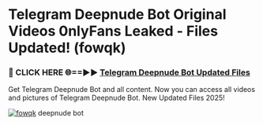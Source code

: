# Telegram Deepnude Bot Original Videos 0nlyFans Leaked - Files Updated! (fowqk)

<h3>🔴 CLICK HERE 🌐==►► <a href="https://tinyurl.com/5h6xmrr3" rel="nofollow">Telegram Deepnude Bot Updated Files</a></h3>

Get Telegram Deepnude Bot and all content. Now you can access all videos and pictures of Telegram Deepnude Bot. New Updated Files 2025!

[![fowqk](https://i.imgur.com/KVD873Z.gif)](https://tinyurl.com/5h6xmrr3)
deepnude bot